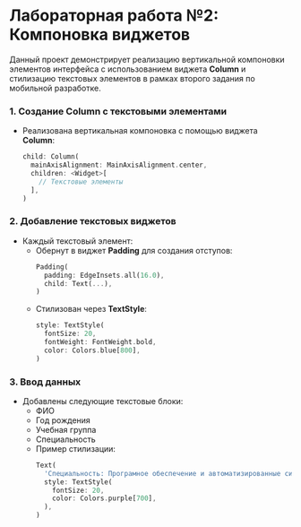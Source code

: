 # Лабораторная работа №2: Компоновка виджетов

Данный проект демонстрирует реализацию вертикальной компоновки элементов интерфейса с использованием виджета **Column** и стилизацию текстовых элементов в рамках второго задания по мобильной разработке.

### 1. Создание Column с текстовыми элементами
- Реализована вертикальная компоновка с помощью виджета **Column**:
  ```dart
  child: Column(
    mainAxisAlignment: MainAxisAlignment.center,
    children: <Widget>[
      // Текстовые элементы
    ],
  )
  ```

### 2. Добавление текстовых виджетов
- Каждый текстовый элемент:
  - Обернут в виджет **Padding** для создания отступов:
    ```dart
    Padding(
      padding: EdgeInsets.all(16.0),
      child: Text(...),
    )
    ```
  - Стилизован через **TextStyle**:
    ```dart
    style: TextStyle(
      fontSize: 20,
      fontWeight: FontWeight.bold,
      color: Colors.blue[800],
    )
    ```

### 3. Ввод данных
- Добавлены следующие текстовые блоки:
  - ФИО
  - Год рождения
  - Учебная группа
  - Специальность
  - Пример стилизации: 
    ```dart
    Text(
      'Специальность: Програмное обеспечение и автоматизированные системы',
      style: TextStyle(
        fontSize: 20,
        color: Colors.purple[700],
      ),
    )
    ```
